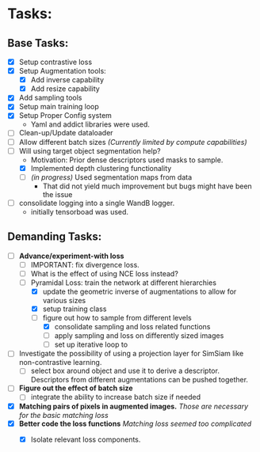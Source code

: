 
# Tasks:
## Base Tasks: 
 - [x] Setup contrastive loss
 - [x] Setup Augmentation tools:
    - [x] Add inverse capability
    - [x] Add resize capability
 - [x] Add sampling tools
 - [x] Setup main training loop
 - [X] Setup Proper Config system
    - Yaml and addict libraries were used.
 - [ ] Clean-up/Update dataloader
 - [ ] Allow different batch sizes _(Currently limited by compute capabilities)_
 - [ ] Will using target object segmentation help?
    - Motivation: Prior dense descriptors used masks to sample.
    - [x] Implemented depth clustering functionality 
    - [ ] _(in progress)_ Used segmentation maps from data
        - That did not yield much improvement but bugs might have been the issue
 - [ ] consolidate logging into a single WandB logger.
    - initially tensorboad was used.
 
## Demanding Tasks: 
- [ ] **Advance/experiment-with loss**
    - [ ] IMPORTANT: fix divergence loss.
    - [ ] What is the effect of using NCE loss instead?
    - [ ] Pyramidal Loss: train the network at different hierarchies
        - [x] update the geometric inverse of augmentations to allow for various sizes
        - [x] setup training class
        - [ ] figure out how to sample from different levels
            - [x] consolidate sampling and loss related functions
            - [ ] apply sampling and loss on differently sized images
            - [ ] set up iterative loop to 
- [ ] Investigate the possibility of using a projection layer for SimSiam like non-contrastive learning.
    - [ ] select box around object and use it to derive a descriptor. Descriptors from different augmentations can be pushed together.

- [ ] **Figure out the effect of batch size** 
    - [ ] integrate the ability to increase batch size if needed
- [x] **Matching pairs of pixels in augmented images.** _Those are necessary for the basic matching loss_
- [x] **Better code the loss functions** _Matching loss seemed too complicated_
    - [x] Isolate relevant loss components.


